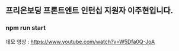 ## 프리온보딩 프론트엔트 인턴십 지원자 이주현입니다.

### npm run start

데모 영상 : https://www.youtube.com/watch?v=W5Dfa0Q-JoA
